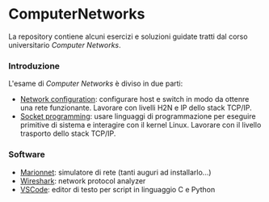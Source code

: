 # ComputerNetworks

La repository contiene alcuni esercizi e soluzioni guidate tratti dal corso universitario *Computer Networks*.

### Introduzione

L'esame di *Computer Networks* è diviso in due parti:

* [Network configuration](./NetworkConfiguration/): configurare host e switch in modo da ottenre una rete funzionante. Lavorare con livelli H2N e IP dello stack TCP/IP.
* [Socket programming](./SocketProgramming/): usare linguaggi di programmazione per eseguire primitive di sistema e interagire con il kernel Linux. Lavorare con il livello trasporto dello stack TCP/IP.

### Software

* [Marionnet](https://www.marionnet.org/site/index.php/en/): simulatore di rete (tanti auguri ad installarlo...)
* [Wireshark](https://www.wireshark.org/): network protocol analyzer
* [VSCode](https://code.visualstudio.com/): editor di testo per script in linguaggio C e Python
